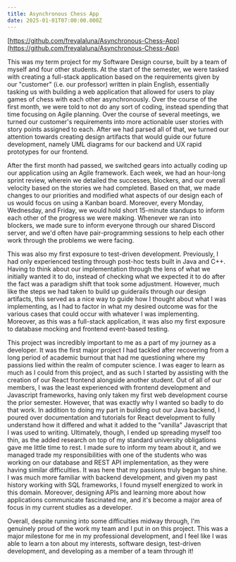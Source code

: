 ```yaml
---
title: Asynchronous Chess App
date: 2025-01-01T07:00:00.000Z
---
```


[https://github.com/freyalaluna/Asynchronous-Chess-App](https://github.com/freyalaluna/Asynchronous-Chess-App)

This was my term project for my Software Design course, built by a team of myself and four other students. At the start of the semester, we were tasked with creating a full-stack application based on the requirements given by our "customer" (i.e. our professor) written in plain English, essentially tasking us with building a web application that allowed for users to play games of chess with each other asynchronously. Over the course of the first month, we were told to not do any sort of coding, instead spending that time focusing on Agile planning. Over the course of several meetings, we turned our customer's requirements into more actionable user stories with story points assigned to each. After we had parsed all of that, we turned our attention towards creating design artifacts that would guide our future development, namely UML diagrams for our backend and UX rapid prototypes for our frontend. 

After the first month had passed, we switched gears into actually coding up our application using an Agile framework. Each week, we had an hour-long sprint review, wherein we detailed the successes, blockers, and our overall velocity based on the stories we had completed. Based on that, we made changes to our priorities and modified what aspects of our design each of us would focus on using a Kanban board. Moreover, every Monday, Wednesday, and Friday, we would hold short 15-minute standups to inform each other of the progress we were making. Whenever we ran into blockers, we made sure to inform everyone through our shared Discord server, and we'd often have pair-programming sessions to help each other work through the problems we were facing. 

This was also my first exposure to test-driven development. Previously, I had only experienced testing through post-hoc tests built in Java and C++. Having to think about our implementation through the lens of what we initially wanted it to do, instead of checking what we expected it to do after the fact was a paradigm shift that took some adjustment. However, much like the steps we had taken to build up guiderails through our design artifacts, this served as a nice way to guide how I thought about what I was implementing, as I had to factor in what my desired outcome was for the various cases that could occur with whatever I was implementing. Moreover, as this was a full-stack application, it was also my first exposure to database mocking and frontend event-based testing.

This project was incredibly important to me as a part of my journey as a developer. It was the first major project I had tackled after recovering from a long period of academic burnout that had me questioning where my passions lied within the realm of computer science. I was eager to learn as much as I could from this project, and as such I started by assisting with the creation of our React frontend alongside another student. Out of all of our members, I was the least experienced with frontend development and Javascript frameworks, having only taken my first web development course the prior semester. However, that was exactly why I wanted so badly to do that work. In addition to doing my part in building out our Java backend, I poured over documentation and tutorials for React development to fully understand how it differed and what it added to the "vanilla" Javascript that I was used to writing. Ultimately, though, I ended up spreading myself too thin, as the added research on top of my standard university obligations gave me little time to rest. I made sure to inform my team about it, and we managed trade my responsibilities with one of the students who was working on our database and REST API implementation, as they were having similar difficulties. It was here that my passions truly began to shine. I was much more familiar with backend development, and given my past history working with SQL frameworks, I found myself energized to work in this domain. Moreover, designing APIs and learning more about how applications communicate fascinated me, and it's become a major area of focus in my current studies as a developer.

Overall, despite running into some difficulties midway through, I'm genuinely proud of the work my team and I put in on this project. This was a major milestone for me in my professional development, and I feel like I was able to learn a ton about my interests, software design, test-driven development, and developing as a member of a team through it!
